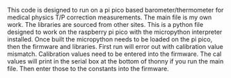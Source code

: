 This code is designed to run on a pi pico based barometer/thermometer for medical physics T/P correction measurements.
The main file is my own work. The libraries are sourced from other sites.
This is a python file designed to work on the raspberry pi pico with the micropython interpreter installed.
Once built the micropython needs to be loaded on the pi pico, then the firmware and libraries. First run will error out with calibration value mismatch.
Calibration values need to be entered into the firmware. The cal values will print in the serial box at the bottom of thonny if you run the main file. 
Then enter those to the constants into the firmware. 
